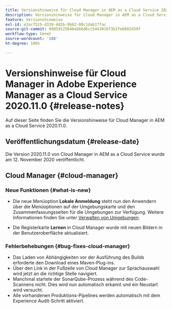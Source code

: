 ```yaml
---
title: Versionshinweise für Cloud Manager in AEM as a Cloud Service 2020.11.0
description: Versionshinweise für Cloud Manager in AEM as a Cloud Service 2020.11.0
feature: Versionshinweise
exl-id: e2acf515-d339-4d2b-9b62-09c1dab1ffac
source-git-commit: 09d5d125840abb6d6cc5443816f3b2fe6602459f
workflow-type: tm+mt
source-wordcount: '188'
ht-degree: 100%

---
```


# Versionshinweise für Cloud Manager in Adobe Experience Manager as a Cloud Service 2020.11.0 {#release-notes}

Auf dieser Seite finden Sie die Versionshinweise für Cloud Manager in AEM as a Cloud Service 2020.11.0.

## Veröffentlichungsdatum {#release-date}

Die Version 2020.11.0 von Cloud Manager in AEM as a Cloud Service wurde am 12. November 2020 veröffentlicht.

## Cloud Manager {#cloud-manager}

### Neue Funktionen {#what-is-new}

* Die neue Menüoption **Lokale Anmeldung** steht nun den Anwendern über die Menüoptionen auf der Umgebungskarte und den Zusammenfassungsseiten für die Umgebungen zur Verfügung.
Weitere Informationen finden Sie unter [Verwalten von Umgebungen](/help/implementing/cloud-manager/manage-environments.md#login-locally).

* Die Registerkarte **Lernen** in Cloud Manager wurde mit neuen Bildern in der Benutzeroberfläche aktualisiert.

### Fehlerbehebungen {#bug-fixes-cloud-manager}

* Das Laden von Abhängigkeiten vor der Ausführung des Builds erforderte den Download eines Maven-Plug-ins.
* Über den Link in der Fußzeile von Cloud Manager zur Sprachauswahl wird jetzt an die richtige Stelle navigiert.
* Manchmal startete der SonarQube-Prozess während des Code-Scannens nicht. Dies wird nun automatisch erkannt und ein Neustart wird versucht.
* Alle vorhandenen Produktions-Pipelines werden automatisch mit dem Experience Audit-Schritt aktiviert.
